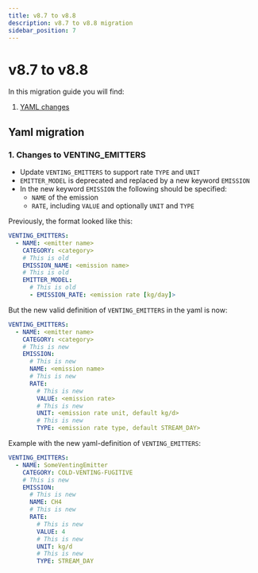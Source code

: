 ```yaml
---
title: v8.7 to v8.8
description: v8.7 to v8.8 migration
sidebar_position: 7
---
```


# v8.7 to v8.8

In this migration guide you will find:

1. [YAML changes](#yaml-migration)

## Yaml migration

### 1. Changes to VENTING_EMITTERS
- Update `VENTING_EMITTERS` to support rate `TYPE` and `UNIT`
- `EMITTER_MODEL` is deprecated and replaced by a new keyword `EMISSION`
- In the new keyword `EMISSION` the following should be specified: 
  - `NAME` of the emission
  - `RATE`, including `VALUE` and optionally `UNIT` and `TYPE`

Previously, the format looked like this:

```yaml
VENTING_EMITTERS:
  - NAME: <emitter name>
    CATEGORY: <category>
    # This is old
    EMISSION_NAME: <emission name>
    # This is old
    EMITTER_MODEL:
      # This is old
      - EMISSION_RATE: <emission rate [kg/day]>
```

But the new valid definition of `VENTING_EMITTERS` in the yaml is now:

```yaml
VENTING_EMITTERS:
  - NAME: <emitter name>
    CATEGORY: <category>
    # This is new
    EMISSION:
      # This is new
      NAME: <emission name>
      # This is new
      RATE:
        # This is new
        VALUE: <emission rate>
        # This is new
        UNIT: <emission rate unit, default kg/d>
        # This is new
        TYPE: <emission rate type, default STREAM_DAY>
```
Example with the new yaml-definition of `VENTING_EMITTERS`:

```yaml
VENTING_EMITTERS:
  - NAME: SomeVentingEmitter
    CATEGORY: COLD-VENTING-FUGITIVE
    # This is new
    EMISSION:
      # This is new
      NAME: CH4
      # This is new
      RATE:
        # This is new
        VALUE: 4
        # This is new
        UNIT: kg/d
        # This is new
        TYPE: STREAM_DAY
```